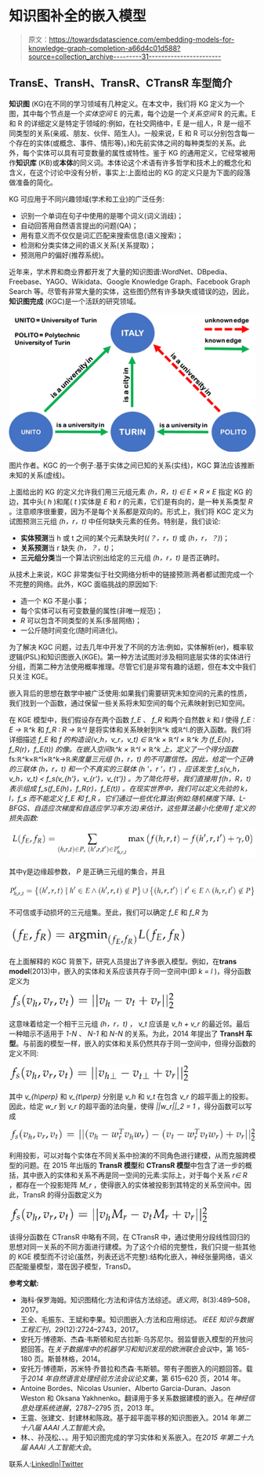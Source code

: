 # 知识图补全的嵌入模型

> 原文：<https://towardsdatascience.com/embedding-models-for-knowledge-graph-completion-a66d4c01d588?source=collection_archive---------31----------------------->

## **TransE、TransH、TransR、CTransR 车型简介**

**知识图** (KG)在不同的学习领域有几种定义。在本文中，我们将 KG 定义为一个图，其中每个节点是一个*实体空间* E 的元素，每个边是一个*关系空间* R 的元素。E 和 R 的详细定义是特定于领域的:例如，在社交网络中，E 是一组人，R 是一组不同类型的关系(亲戚、朋友、伙伴、陌生人)。一般来说，E 和 R 可以分别包含每一个存在的实体(或概念、事件、情形等)。)和先前实体之间的每种类型的关系。此外，每个实体可以具有可变数量的属性或特性。鉴于 KG 的通用定义，它经常被用作**知识库** (KB)或**本体**的同义词。本体论这个术语有许多哲学和技术上的概念化和含义，在这个讨论中没有分析，事实上:上面给出的 KG 的定义只是为下面的段落做准备的简化。

KG 可应用于不同兴趣领域(学术和工业)的广泛任务:

*   识别一个单词在句子中使用的是哪个词义(词义消歧)；
*   自动回答用自然语言提出的问题(QA)；
*   用有意义而不仅仅是词汇匹配来搜索信息(语义搜索)；
*   检测和分类实体之间的语义关系(关系提取)；
*   预测用户的偏好(推荐系统)。

近年来，学术界和商业界都开发了大量的知识图谱:WordNet、DBpedia、Freebase、YAGO、Wikidata、Google Knowledge Graph、Facebook Graph Search 等。尽管有非常大量的实体，这些图仍然有许多缺失或错误的边，因此，**知识图完成** (KGC)是一个活跃的研究领域。

![](img/fd7fab96f2f0f46ba73c119862e19c10.png)

图片作者。KGC 的一个例子:基于实体之间已知的关系(实线)，KGC 算法应该推断未知的关系(虚线)。

上面给出的 KG 的定义允许我们用三元组元素 *(h，R，t) ∈ E × R × E* 指定 KG 的边，其中头( *h* )和尾( *t* )实体是 *E* 和 *r* 的元素，它们是有向的，是一种关系类型 *R* 。注意顺序很重要，因为不是每个关系都是双向的。形式上，我们将 KGC 定义为试图预测三元组 *(h，r，t)* 中任何缺失元素的任务。特别是，我们谈论:

*   **实体预测**当 h 或 t 之间的某个元素缺失时(*(？，r，t)* 或 *(h，r，？)*)；
*   **关系预测**当 r 缺失 *(h，？，t)*；
*   **三元组分类**当一个算法识别出给定的三元组 *(h，r，t)* 是否正确时。

从技术上来说，KGC 非常类似于社交网络分析中的链接预测:两者都试图完成一个不完整的网络。此外，KGC 面临挑战的原因如下:

*   造一个 KG 不是小事；
*   每个实体可以有可变数量的属性(非唯一规范)；
*   *R* 可以包含不同类型的关系(多层网络)；
*   一公斤随时间变化(随时间进化)。

为了解决 KGC 问题，过去几年中开发了不同的方法:例如，实体解析(er)，概率软逻辑(PSL)和知识图嵌入(KGE)。第一种方法试图对涉及相同底层实体的实体进行分组，而第二种方法使用概率推理。尽管它们是非常有趣的话题，但在本文中我们只关注 KGE。

嵌入背后的思想在数学中被广泛使用:如果我们需要研究未知空间的元素的性质，我们找到一个函数，通过保留一些关系将未知空间的每个元素映射到已知空间。

在 KGE 模型中，我们假设存在两个函数 *f_E* 、 *f_R* 和两个自然数 *k* 和 *l* 使得 *f_E : E → ℝ^k* 和 *f_R : R → ℝ^l* 是将实体和关系映射到ℝ^k 或ℝ^l.的嵌入函数。我们将详细描述 *f_E* 和 *f 的构造设(v_h，v_r，v_t) *∈* ℝ^k × ℝ^l × ℝ^k 为 *(f_E(h)，f_R(r)，f_E(t))* 的像。在嵌入空间ℝ^k × ℝ^l × ℝ^k 上，定义了一个得分函数*fs:ℝ^k×ℝ^l×ℝ^k→ℝ*来度量三元组 *(h，r，t)* 的不可置信性。因此，给定一个正确的三联体 *(h，r，t)* 和一个不真实的三联体 *(h '，r '，t')* ，应该发生 *f_s(v_h，v_h，v_t) < f_s(v_{h'}，v_{r'}，v_{t'})* 。为了简化符号，我们直接用 *f(h，R，t)* 表示组成 *f_s(f_E(h)，f_R(r)，f_E(t))* 。在现实世界中，我们可以定义先验的 *k，l，f_s* 而不能定义 *f_E* 和 *f_R* 。它们通过一些优化算法(例如:随机梯度下降、L-BFGS、自适应次梯度和自适应学习率方法)来估计，这些算法最小化使用 *f* 定义的损失函数:*

![](img/4eadd3850474c4a079dd5b9469f30f2d.png)

其中γ是边缘超参数， *P* 是正确三元组的集合，并且

![](img/b861f2560d5aad419514a7a0d69c83ab.png)

不可信或手动损坏的三元组集。至此，我们可以确定 *f_E* 和 *f_R* 为

![](img/ddfad659db00d7368f47a79df8c8a793.png)

在上面解释的 KGC 背景下，研究人员提出了许多嵌入模型。例如，在**trans model**(2013)中，嵌入的实体和关系应该共存于同一空间中(即 *k = l* )，得分函数定义为

![](img/b08f7e7f3bf928685436f87c1fb3ce3a.png)

这意味着给定一个相干三元组 *(h，r，t)* ， *v_t* 应该是 *v_h + v_r* 的最近邻。最后一种暗示不适用于 *1-N* 、 *N-1* 和 *N-N* 的关系。为此，2014 年提出了 **TransH 车型**。与前面的模型一样，嵌入的实体和关系仍然共存于同一空间中，但得分函数的定义不同:

![](img/2589a12da29c57675d69722a492d094e.png)

其中 *v_{h\perp}* 和 *v_{t\perp}* 分别是 *v_h* 和 *v_t* 在包含 *v_r* 的超平面上的投影。因此，给定 *w_r* 到 *v_r* 的超平面的法向量，使得 *||w_r||_2 = 1* ，得分函数可以写成

![](img/99f9de8b57e698cb7c033f03cad829d7.png)

利用投影，可以对每个实体在不同关系中扮演的不同角色进行建模，从而克服跨模型的问题。在 2015 年出版的 **TransR 模型**和 **CTransR 模型**中包含了进一步的概括，其中嵌入的实体和关系不再是同一空间的元素:实际上，对于每个关系 *r∈ R* ，都存在一个投影矩阵 *M_r* ，使得嵌入的实体被投影到其特定的关系空间中。因此，TransR 的得分函数定义为

![](img/3f13403bcbc86bb65d0b170490720cbc.png)

该得分函数在 CTransR 中略有不同，在 CTransR 中，通过使用分段线性回归的思想对同一关系的不同方面进行建模。为了这个介绍的完整性，我们只提一些其他的 KGE 模型而不讨论(虽然，列表还远不完整):结构化嵌入，神经张量网络，语义匹配能量模型，潜在因子模型，TransD。

**参考文献:**

*   海科·保罗海姆。知识图精化:方法和评估方法综述。*语义网*，8(3):489–508，2017。
*   王全、毛振东、王斌和李果。知识图嵌入:方法和应用综述。 *IEEE 知识与数据工程汇刊*，29(12):2724–2743，2017。
*   安托万·博德斯、杰森·韦斯顿和尼古拉斯·乌苏尼尔。弱监督嵌入模型的开放问题回答。在*关于数据库中的机器学习和知识发现的欧洲联合会议*中，第 165-180 页。斯普林格，2014。
*   安托万·博德斯，苏米特·乔普拉和杰森·韦斯顿。带有子图嵌入的问题回答。载于*2014 年自然语言处理经验方法会议论文集*，第 615–620 页，2014 年。
*   Antoine Bordes、Nicolas Usunier、Alberto Garcia-Duran、Jason Weston 和 Oksana Yakhnenko。翻译用于多关系数据建模的嵌入。在*神经信息处理系统进展*，2787–2795 页，2013 年。
*   王震、张建文、封建林和陈政。基于超平面平移的知识图嵌入。2014 年*第二十八届 AAAI 人工智能大会*。
*   林、、孙茂松、、。用于知识图完成的学习实体和关系嵌入。在*2015 年第二十九届 AAAI 人工智能大会*。

联系人:[LinkedIn](https://www.linkedin.com/in/shuyiyang/)|[Twitter](https://twitter.com/deltarule)